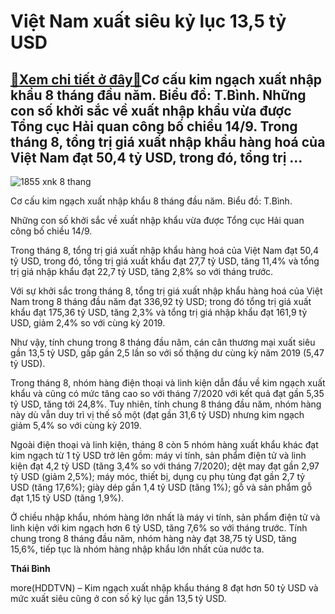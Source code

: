 Việt Nam xuất siêu kỷ lục 13,5 tỷ USD
=====================================

[:gift:Xem chi tiết ở đây:gift:](https://hddtvn.com/viet-nam-xuat-sieu-ky-luc-135-ty-usd/)Cơ cấu kim ngạch xuất nhập khẩu 8 tháng đầu năm. Biểu đồ: T.Bình. Những con số khởi sắc về xuất nhập khẩu vừa được Tổng cục Hải quan công bố chiều 14/9. Trong tháng 8, tổng trị giá xuất nhập khẩu hàng hoá của Việt Nam đạt 50,4 tỷ USD, trong đó, tổng trị …
---------------------------------------------------------------------------------------------------------------------------------------------------------------------------------------------------------------------------------------------------------------





![1855 xnk 8 thang](https://haiquanonline.com.vn/stores/news_dataimages/binhht/092020/14/15/in_article/1855_XNK_8_thang.jpg?rt=20200914154102 "undefined")


Cơ cấu kim ngạch xuất nhập khẩu 8 tháng đầu năm. Biểu đồ: T.Bình.



Những con số khởi sắc về xuất nhập khẩu vừa được Tổng cục Hải quan công bố chiều 14/9.


Trong tháng 8, tổng trị giá xuất nhập khẩu hàng hoá của Việt Nam đạt 50,4 tỷ USD, trong đó, tổng trị giá xuất khẩu đạt 27,7 tỷ USD, tăng 11,4% và tổng trị giá nhập khẩu đạt 22,7 tỷ USD, tăng 2,8% so với tháng trước.


Với sự khởi sắc trong tháng 8, tổng trị giá xuất nhập khẩu hàng hoá của Việt Nam trong 8 tháng đầu năm đạt 336,92 tỷ USD; trong đó tổng trị giá xuất khẩu đạt 175,36 tỷ USD, tăng 2,3% và tổng trị giá nhập khẩu đạt 161,9 tỷ USD, giảm 2,4% so với cùng kỳ 2019.


Như vậy, tính chung trong 8 tháng đầu năm, cán cân thương mại xuất siêu gần 13,5 tỷ USD, gấp gần 2,5 lần so với số thặng dư cùng kỳ năm 2019 (5,47 tỷ USD).


Trong tháng 8, nhóm hàng điện thoại và linh kiện dẫn đầu về kim ngạch xuất khẩu và cũng có mức tăng cao so với tháng 7/2020 với kết quả đạt gần 5,35 tỷ USD, tăng tới 24,8%. Tuy nhiên, tính chung 8 tháng đầu năm, nhóm hàng này dù vẫn duy trì vị thế số một (đạt gần 31,6 tỷ USD) nhưng kim ngạch giảm 5,4% so với cùng kỳ 2019.


Ngoài điện thoại và linh kiện, tháng 8 còn 5 nhóm hàng xuất khẩu khác đạt kim ngạch từ 1 tỷ USD trở lên gồm: máy vi tính, sản phẩm điện tử và linh kiện đạt 4,2 tỷ USD (tăng 3,4% so với tháng 7/2020); dệt may đạt gần 2,97 tỷ USD (giảm 2,5%); máy móc, thiết bị, dụng cụ phụ tùng đạt gần 2,7 tỷ USD (tăng 17,6%); giày dép gần 1,4 tỷ USD (tăng 1%); gỗ và sản phẩm gỗ đạt 1,15 tỷ USD (tăng 1,9%).


Ở chiều nhập khẩu, nhóm hàng lớn nhất là máy vi tính, sản phẩm điện tử và linh kiện với kim ngạch hơn 6 tỷ USD, tăng 7,6% so với tháng trước. Tính chung trong 8 tháng đầu năm, nhóm hàng này đạt 38,75 tỷ USD, tăng 15,6%, tiếp tục là nhóm hàng nhập khẩu lớn nhất của nước ta.




**Thái Bình**



more(HDDTVN) – Kim ngạch xuất nhập khẩu tháng 8 đạt hơn 50 tỷ USD và mức xuất siêu cũng ở con số kỷ lục gần 13,5 tỷ USD.

